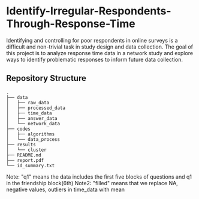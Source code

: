 # Identify-Irregular-Respondents-Through-Response-Time

Identifying and controlling for poor respondents in online surveys is a difficult and non-trivial task in study design and data collection. The goal of this project is to analyze response time data in a network study and explore ways to identify problematic responses to inform future data collection.

## Repository Structure
 ```
.
├── data
│   ├── raw_data
│   ├── processed_data
│   ├── time_data
│   ├── answer_data
│   └── network_data
├── codes
│   ├── algorithms
│   └── data_process
├── results
│   └── cluster
├── README.md
├── report.pdf
└── id_summary.txt
 ```
 Note: "q1" means the data includes the first five blocks of questions and q1 in the friendship block(6th)
 Note2: "filled" means that we replace NA, negative values, outliers in time_data with mean
